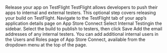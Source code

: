 Release your app on TestFlight
TestFlight allows developers to push their apps to internal and external testers. This optional step covers releasing your build on TestFlight.
Navigate to the TestFlight tab of your app’s application details page on App Store Connect
Select Internal Testingin the sidebar.
Select the build to publish to testers, then click Save
Add the email addresses of any internal testers. You can add additional internal users in the Users and Roles page of App Store Connect, available from the dropdown menu at the top of the page.
